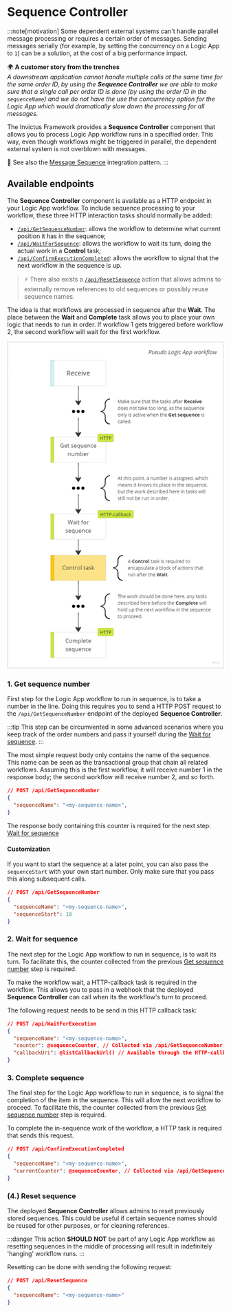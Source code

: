 # Sequence Controller

:::note[motivation]
Some dependent external systems can't handle parallel message processing or requires a certain order of messages. Sending messages serially (for example, by setting the concurrency on a Logic App to `1`) can be a solution, at the cost of a big performance impact.

🌍 **A customer story from the trenches** <br/>
*A downstream application cannot handle multiple calls at the same time for the same order ID, by using the **Sequence Controller** we are able to make sure that a single call per order ID is done (by using the order ID in the `sequenceName`) and we do not have the use the concurrency option for the Logic App which would dramatically slow down the processing for all messages.*

The Invictus Framework provides a **Sequence Controller** component that allows you to process Logic App workflow runs in a specified order. This way, even though workflows might be triggered in parallel, the dependent external system is not overblown with messages.

🔗 See also the [Message Sequence](https://www.enterpriseintegrationpatterns.com/patterns/messaging/MessageSequence.html) integration pattern.
:::

## Available endpoints
The **Sequence Controller** component is available as a HTTP endpoint in your Logic App workflow. To include sequence processing to your workflow, these three HTTP interaction tasks should normally be added:

* [`/api/GetSequenceNumber`](#_1-get-sequence-number): allows the workflow to determine what current position it has in the sequence;
* [`/api/WaitForSequence`](#_2-wait-for-sequence): allows the workflow to wait its turn, doing the actual work in a **Control** task;
* [`/api/ConfirmExecutionCompleted`](#_3-complete-sequence): allows the workflow to signal that the next workflow in the sequence is up.

> ⚡ There also exists a [`/api/ResetSequence`](#_4-reset-sequence) action that allows admins to externally remove references to old sequences or possibly reuse sequence names.

The idea is that workflows are processed in sequence after the **Wait**. The place between the **Wait** and **Complete** task allows you to place your own logic that needs to run in order. If workflow 1 gets triggered before workflow 2, the second workflow will wait for the first workflow.

![Pseudo Logic App workflow with Sequence Controller](/images/framework/pseudo-logic-app-w-sequence-controller.png)

### 1. Get sequence number

First step for the Logic App workflow to run in sequence, is to take a number in the line. Doing this requires you to send a HTTP POST request to the `/api/GetSequenceNumber` endpoint of the deployed **Sequence Controller**.

:::tip
This step can be circumvented in some advanced scenarios where you keep track of the order numbers and pass it yourself during the [Wait for sequence](#_2-wait-for-sequence).
:::

The most simple request body only contains the name of the sequence. This name can be seen as the transactional group that chain all related workflows. Assuming this is the first workflow, it will receive number 1 in the response body; the second workflow will receive number 2, and so forth.

```json
// POST /api/GetSequenceNumber
{
  "sequenceName": "<my-sequence-name>",
}
```

The response body containing this counter is required for the next step: [Wait for sequence](#_2-wait-for-sequence)

#### Customization

If you want to start the sequence at a later point, you can also pass the `sequenceStart` with your own start number. Only make sure that you pass this along subsequent calls.
```json
// POST /api/GetSequenceNumber
{
  "sequenceName": "<my-sequence-name>",
  "sequenceStart": 10
}
```

### 2. Wait for sequence

The next step for the Logic App workflow to run in sequence, is to wait its turn. To facilitate this, the counter collected from the previous [Get sequence number](#_1-get-sequence-number) step is required.

To make the workflow wait, a HTTP-callback task is required in the workflow. This allows you to pass in a webhook that the deployed **Sequence Controller** can call when its the workflow's turn to proceed.

The following request needs to be send in this HTTP callback task:

```json
// POST /api/WaitForExecution
{
  "sequenceName": "<my-sequence-name>",
  "counter": @sequenceCounter, // Collected via /api/GetSequenceNumber.
  "callbackUri": @listCallbackUrl() // Available through the HTTP-callback task.
}
```

### 3. Complete sequence

The final step for the Logic App workflow to run in sequence, is to signal the completion of the item in the sequence. This will allow the next workflow to proceed. To facilitate this, the counter collected from the previous [Get sequence number](#_1-get-sequence-number) step is required.

To complete the in-sequence work of the workflow, a HTTP task is required that sends this request.

```json
// POST /api/ConfirmExecutionCompleted
{
  "sequenceName": "<my-sequence-name>",
  "currentCounter": @sequenceCounter, // Collected via /api/GetSequenceNumber
}
```

### (4.) Reset sequence

The deployed **Sequence Controller** allows admins to reset previously stored sequences. This could be useful if certain sequence names should be reused for other purposes, or for cleaning references.

:::danger
This action **SHOULD NOT** be part of any Logic App workflow as resetting sequences in the middle of processing will result in indefinitely 'hanging' workflow runs.
:::

Resetting can be done with sending the following request:

```json
// POST /api/ResetSequence
{
  "sequenceName": "<my-sequence-name>"
}
```